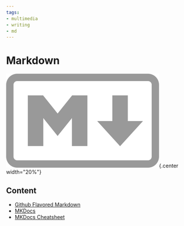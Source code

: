```yaml
---
tags:
- multimedia
- writing
- md
---
```


# Markdown

![](img/logo.svg){.center width="20%"}

## Content

- [Github Flavored Markdown](md_github.md)
- [MKDocs](mkdocs/index.md)
- [MKDocs Cheatsheet](mkdocs/cheatsheet.md)